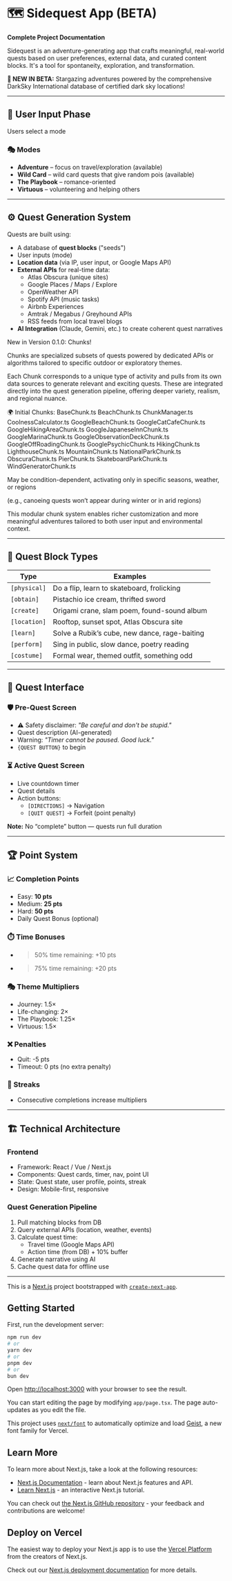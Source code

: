 # 🗺️ Sidequest App (BETA)  
**Complete Project Documentation**

Sidequest is an adventure-generating app that crafts meaningful, real-world quests based on user preferences, external data, and curated content blocks. It's a tool for spontaneity, exploration, and transformation.

**🌟 NEW IN BETA:** Stargazing adventures powered by the comprehensive DarkSky International database of certified dark sky locations!

---

## 🧭 User Input Phase

Users select a mode

### 🎭 Modes 
- **Adventure** – focus on travel/exploration (available)
- **Wild Card** – wild card quests that give random pois (available)
- **The Playbook** – romance-oriented  
- **Virtuous** – volunteering and helping others  

---

## ⚙️ Quest Generation System

Quests are built using:
- A database of **quest blocks** ("seeds")  
- User inputs (mode)  
- **Location data** (via IP, user input, or Google Maps API)  
- **External APIs** for real-time data:
  - Atlas Obscura (unique sites)  
  - Google Places / Maps / Explore  
  - OpenWeather API  
  - Spotify API (music tasks)  
  - Airbnb Experiences  
  - Amtrak / Megabus / Greyhound APIs  
  - RSS feeds from local travel blogs  
- **AI Integration** (Claude, Gemini, etc.) to create coherent quest narratives

New in Version 0.1.0: Chunks!

Chunks are specialized subsets of quests powered by dedicated APIs or algorithms tailored to specific outdoor or exploratory themes.

Each Chunk corresponds to a unique type of activity and pulls from its own data sources to generate relevant and exciting quests. These are integrated directly into the quest generation pipeline, offering deeper variety, realism, and regional nuance.

🌍 Initial Chunks:
BaseChunk.ts
BeachChunk.ts
ChunkManager.ts
CoolnessCalculator.ts
GoogleBeachChunk.ts
GoogleCatCafeChunk.ts
GoogleHikingAreaChunk.ts
GoogleJapaneseInnChunk.ts
GoogleMarinaChunk.ts
GoogleObservationDeckChunk.ts
GoogleOffRoadingChunk.ts
GooglePsychicChunk.ts
HikingChunk.ts
LighthouseChunk.ts
MountainChunk.ts
NationalParkChunk.ts
ObscuraChunk.ts
PierChunk.ts
SkateboardParkChunk.ts
WindGeneratorChunk.ts

May be condition-dependent, activating only in specific seasons, weather, or regions

(e.g., canoeing quests won’t appear during winter or in arid regions)

This modular chunk system enables richer customization and more meaningful adventures tailored to both user input and environmental context.

---

## 🎲 Quest Block Types

| Type        | Examples                                      |
|-------------|-----------------------------------------------|
| `[physical]` | Do a flip, learn to skateboard, frolicking    |
| `[obtain]`   | Pistachio ice cream, thrifted sword            |
| `[create]`   | Origami crane, slam poem, found-sound album   |
| `[location]` | Rooftop, sunset spot, Atlas Obscura site      |
| `[learn]`    | Solve a Rubik’s cube, new dance, rage-baiting |
| `[perform]`  | Sing in public, slow dance, poetry reading    |
| `[costume]`  | Formal wear, themed outfit, something odd     |

---

## 🧪 Quest Interface

### 🛡️ Pre-Quest Screen
- ⚠️ Safety disclaimer: *"Be careful and don't be stupid."*  
- Quest description (AI-generated)  
- Warning: *"Timer cannot be paused. Good luck."*  
- `{QUEST BUTTON}` to begin

### ⏳ Active Quest Screen
- Live countdown timer  
- Quest details  
- Action buttons:  
  - `[DIRECTIONS]` → Navigation  
  - `[QUIT QUEST]` → Forfeit (point penalty)  

**Note:** No “complete” button — quests run full duration

---

## 🏆 Point System

### 📈 Completion Points
- Easy: **10 pts**  
- Medium: **25 pts**  
- Hard: **50 pts**  
- Daily Quest Bonus (optional)

### ⏱️ Time Bonuses
- >50% time remaining: +10 pts  
- >75% time remaining: +20 pts  

### 🎭 Theme Multipliers
- Journey: 1.5×  
- Life-changing: 2×  
- The Playbook: 1.25×  
- Virtuous: 1.5×  

### ❌ Penalties
- Quit: -5 pts  
- Timeout: 0 pts (no extra penalty)  

### 🔁 Streaks
- Consecutive completions increase multipliers

---

## 🏗️ Technical Architecture

### Frontend
- Framework: React / Vue / Next.js  
- Components: Quest cards, timer, nav, point UI  
- State: Quest state, user profile, points, streak  
- Design: Mobile-first, responsive  

### Quest Generation Pipeline
1. Pull matching blocks from DB  
2. Query external APIs (location, weather, events)  
3. Calculate quest time:
   - Travel time (Google Maps API)  
   - Action time (from DB) + 10% buffer  
4. Generate narrative using AI  
5. Cache quest data for offline use  

---


This is a [Next.js](https://nextjs.org) project bootstrapped with [`create-next-app`](https://nextjs.org/docs/app/api-reference/cli/create-next-app).

## Getting Started

First, run the development server:

```bash
npm run dev
# or
yarn dev
# or
pnpm dev
# or
bun dev
```

Open [http://localhost:3000](http://localhost:3000) with your browser to see the result.

You can start editing the page by modifying `app/page.tsx`. The page auto-updates as you edit the file.

This project uses [`next/font`](https://nextjs.org/docs/app/building-your-application/optimizing/fonts) to automatically optimize and load [Geist](https://vercel.com/font), a new font family for Vercel.

## Learn More

To learn more about Next.js, take a look at the following resources:

- [Next.js Documentation](https://nextjs.org/docs) - learn about Next.js features and API.
- [Learn Next.js](https://nextjs.org/learn) - an interactive Next.js tutorial.

You can check out [the Next.js GitHub repository](https://github.com/vercel/next.js) - your feedback and contributions are welcome!

## Deploy on Vercel

The easiest way to deploy your Next.js app is to use the [Vercel Platform](https://vercel.com/new?utm_medium=default-template&filter=next.js&utm_source=create-next-app&utm_campaign=create-next-app-readme) from the creators of Next.js.

Check out our [Next.js deployment documentation](https://nextjs.org/docs/app/building-your-application/deploying) for more details.
